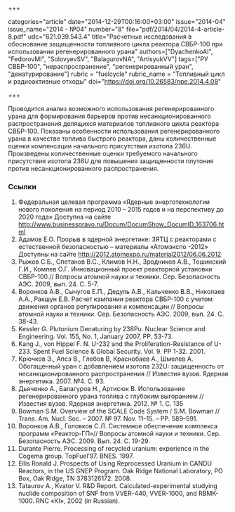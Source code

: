 +++

categories="article"
date="2014-12-29T00:16:00+03:00"
issue="2014-04"
issue_name="2014 - №04"
number="8"
file="pdf/2014/04/2014-4-article-8.pdf"
udc="621.039.543.4"
title="Расчетные исследования в обоснование защищенности топливного цикла реактора СВБР-100 при использовании регенерированного урана"
authors=["DyachenkoAI", "FedorovMI", "SolovyevSV", "BalagurovNA", "ArtisyukVV"]
tags=["РУ СВБР-100", "нераспространение", "регенерированный уран", "денатурирование"]
rubric = "fuelcycle"
rubric_name = "Топливный цикл и радиоактивные отходы"
doi="https://doi.org/10.26583/npe.2014.4.08"

+++

Проводится анализ возможного использования регенерированного урана для формирования барьеров против несанкционированного распространения делящихся материалов топливного цикла реактора СВБР-100. Показаны особенности использования регенерированного урана в качестве топлива быстрого реактора, даны количественные оценки компенсации начального присутствия изотопа 236U. Произведены количественные оценки требуемого начального присутствия изотопа 236U для повышения защищенности плутония против несанкционированного распространения.

### Ссылки

1. Федеральная целевая программа «Ядерные энерготехнологии нового поколения на период 2010 – 2015 годов и на перспективу до 2020 года» Доступна на сайте http://www.businesspravo.ru/Docum/DocumShow_DocumID_163706.html
2. Адамов Е.О. Прорыв в ядерной энергетике: ЗЯТЦ с реакторами с естественной безопасностью – материалы «Атомэкспо -2012» Доступны на сайте http://2012.atomexpo.ru/material2012/06.06.2012
3. Рыжов С.Б., Спетанов В.С., Климов Н.Н., Зродников А.В., Тошинский Г.И., Комлев О.Г. Инновационный проект реакторной установки СВБР-100.// Вопросы атомной науки и техники. Сер. Безопасность АЭС. 2009, вып. 24. С. 5-7.
4. Воронков А.В., Сычугов Е.П., Дедуль А.В., Кальченко В.В., Николаев А.А., Ракшун Е.В. Расчет кампании реактора СВБР-100 с учетом движения органов регулирования и компенсации // Вопросы атомной науки и техники. Сер. Безопасность АЭС. 2009, вып. 24. С. 38-43.
5. Kessler G. Plutonium Denaturing by 238Pu. Nuclear Science and Engineering. Vol. 155, No. 1, January 2007, PP. 53-73.
6. Kang J., von Hippel F. N. U-232 and the Proliferation-Resistance of U-233. Spent Fuel Science & Global Security. Vol. 9. PP 1-32. 2001.
7. Крючков Э., Апсэ В., Глебов В, Краснобаев А., Шмелев А. Обогащенный уран с добавлением изотопа 232U: защищенность от несанкционированного распространения // Известия вузов. Ядерная энергетика. 2007. №4. С. 93.
8. Дьяченко А., Балагуров Н., Артисюк В. Использование регенерированного урана топлива с глубоким выгоранием // Известия вузов. Ядерная энергетика. 2012. № 1. С. 135
9. Bowman S.M. Overview of the SCALE Code System / S.M. Bowman // Trans. Am. Nucl. Soc. – 2007. № 97. Nov. 11–15. – PP. 589–591.
10. Воронков А.В., Головков С.Л. Системное обеспечение комплекса программ «Реактор-ГП»// Вопросы атомной науки и техники. Сер. Безопасность АЭС. 2009. Вып. 24. С. 19-29.
11. Durante Pierre. Processing of recycled uranium: experience in the Cogema group. TopFuel’97. BNES. 1997.
12. Ellis Ronald J. Prospects of Using Reprocessed Uranium in CANDU Reactors, in the US GNEP Program. Oak Ridge National Laboratory, PO Box, Oak Ridge, TN 3783126172. 2008.
13. Tataurov A., Kvator V. R&D Report. Calculated-experimental studying nuclide composition of SNF from VVER-440, VVER-1000, and RBMK-1000. RNC «КI», 2002 (in Russian).